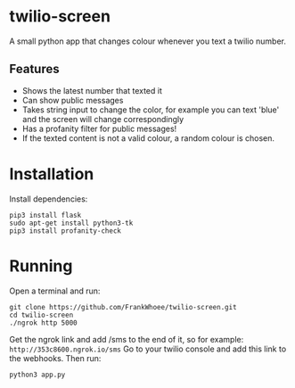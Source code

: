 # twilio-screen
A small python app that changes colour whenever you text a twilio number.

## Features
* Shows the latest number that texted it
* Can show public messages
* Takes string input to change the color, for example you can text 'blue' and the screen will change correspondingly
* Has a profanity filter for public messages!
* If the texted content is not a valid colour, a random colour is chosen.

# Installation

Install dependencies:
```
pip3 install flask
sudo apt-get install python3-tk
pip3 install profanity-check
```

# Running
Open a terminal and run:
```
git clone https://github.com/FrankWhoee/twilio-screen.git
cd twilio-screen
./ngrok http 5000
```

Get the ngrok link and add /sms to the end of it, so for example:
`http://353c8600.ngrok.io/sms`
Go to your twilio console and add this link to the webhooks. Then run:

```
python3 app.py
```

